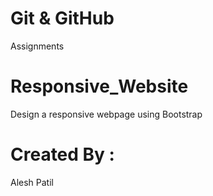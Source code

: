 # Git & GitHub
Assignments
# Responsive_Website
Design a responsive webpage using Bootstrap
# Created By : 
Alesh Patil

